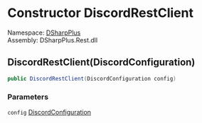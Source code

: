 # Constructor DiscordRestClient

Namespace: [DSharpPlus](DSharpPlus.md)  
Assembly: DSharpPlus.Rest.dll

## <a id="DSharpPlus_DiscordRestClient__ctor_DSharpPlus_DiscordConfiguration_"></a>DiscordRestClient\(DiscordConfiguration\)

```csharp
public DiscordRestClient(DiscordConfiguration config)
```

### Parameters

`config` [DiscordConfiguration](DSharpPlus.DiscordConfiguration.md)

